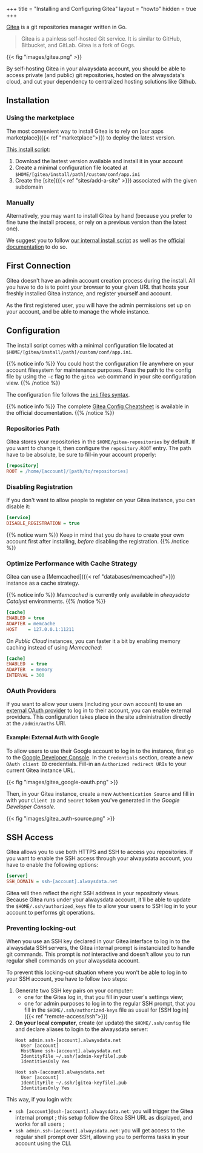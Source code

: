 +++
title = "Installing and Configuring Gitea"
layout = "howto"
hidden = true
+++

[Gitea](https://gitea.io) is a git repositories manager written in Go.

> Gitea is a painless self-hosted Git service. It is similar to GitHub, Bitbucket, and GitLab. Gitea is a fork of Gogs.

{{< fig "images/gitea.png" >}}

By self-hosting Gitea in your alwaysdata account, you should be able to access private (and public) git repositories, hosted on the alwaysdata's cloud, and cut your dependency to centralized hosting solutions like Github.

## Installation

### Using the marketplace

The most convenient way to install Gitea is to rely on [our apps marketplace]({{< ref "marketplace">}}) to deploy the latest version.

[This install script](https://admin.alwaysdata.com/site/application/script/2/detail/):

1. Download the lastest version available and install it in your account
2. Create a minimal configuration file located at `$HOME/[gitea/install/path]/custom/conf/app.ini`
3. Create the [site]({{< ref "sites/add-a-site" >}}) associated with the given subdomain

### Manually

Alternatively, you may want to install Gitea by hand (because you prefer to fine tune the install process, or rely on a previous version than the latest one).

We suggest you to follow [our internal install script](https://admin.alwaysdata.com/site/application/script/2/detail/) as well as the [official documentation](https://docs.gitea.io/en-us/install-from-binary/) to do so.

## First Connection

Gitea doesn't have an admin account creation process during the install. All you have to do is to point your browser to your given URL that hosts your freshly installed Gitea instance, and register yourself and account.

As the first registered user, you will have the admin permissions set up on your account, and be able to manage the whole instance.

## Configuration

The install script comes with a minimal configuration file located at `$HOME/[gitea/install/path]/custom/conf/app.ini`.

{{% notice info %}}
You could host the configuration file anywhere on your account filesystem for maintenance purposes. Pass the path to the config file by using the `-c` flag to the `gitea web` command in your site configuration view.
{{% /notice %}}

The configuration file follows the [`ini` files syntax](https://en.wikipedia.org/wiki/INI_file).

{{% notice info %}}
The complete [Gitea Config Cheatsheet](https://docs.gitea.io/en-us/config-cheat-sheet/) is available in the official documentation.
{{% /notice %}}

### Repositories Path

Gitea stores your repositories in the `$HOME/gitea-repositories` by default. If you want to change it, then configure the `repository.ROOT` entry. The path have to be absolute, be sure to fill-in your account properly:

```ini
[repository]
ROOT = /home/[account]/[path/to/repositories]
```

### Disabling Registration

If you don't want to allow people to register on your Gitea instance, you can disable it:

```ini
[service]
DISABLE_REGISTRATION = true
```

{{% notice warn %}}
Keep in mind that you do have to create your own account first after installing, *before* disabling the registration.
{{% /notice %}}

### Optimize Performance with Cache Strategy

Gitea can use a [Memcached]({{< ref "databases/memcached">}}) instance as a cache strategy.

{{% notice info %}}
*Memcached* is currently only available in *alwaysdata Catalyst* environments.
{{% /notice %}}

```ini
[cache]
ENABLED = true
ADAPTER = memcache
HOST    = 127.0.0.1:11211
```

On *Public Cloud* instances, you can faster it a bit by enabling memory caching instead of using *Memcached*:

```ini
[cache]
ENABLED  = true
ADAPTER  = memory
INTERVAL = 300
```

### OAuth Providers

If you want to allow your users (including your own account) to use an [external OAuth provider](https://en.wikipedia.org/wiki/OAuth) to log in to their account, you can enable external providers. This configuration takes place in the site administration directly at the `/admin/auths` URI.

#### Example: External Auth with Google

To allow users to use their Google account to log in to the instance, first go to the [Google Developer Console](https://console.developers.google.com/). In the `Credentials` section, create a new `OAuth client ID` credentials. Fill-in an `Authorized redirect URIs` to your current Gitea instance URL.

{{< fig "images/gitea_google-oauth.png" >}}

Then, in your Gitea instance, create a new `Authentication Source` and fill in with your `Client ID` and `Secret` token you've generated in the *Google Developer Console*.

{{< fig "images/gitea_auth-source.png" >}}

## SSH Access

Gitea allows you to use both HTTPS and SSH to access you repositories. If you want to enable the SSH access through your alwaysdata account, you have to enable the following options:

```ini
[server]
SSH_DOMAIN = ssh-[account].alwaysdata.net
```

Gitea will then reflect the right SSH address in your repositoriy views. Because Gitea runs under your alwaysdata account, it'll be able to update the `$HOME/.ssh/authorized_keys` file to allow your users to SSH log in to your account to performs git operations.

### Preventing locking-out

When you use an SSH key declared in your Gitea interface to log in to the alwaysdata SSH servers, the Gitea internal prompt is instanciated to handle git commands. This prompt is *not* interactive and doesn't allow you to run regular shell commands on your alwaysdata account.

To prevent this locking-out situation where you won't be able to log in to your SSH account, you have to follow two steps:

1. Generate two SSH key pairs on your computer:
   - one for the Gitea log in, that you fill in your user's settings view;
   - one for admin purposes to log in to the regular SSH prompt, that you fill in the `$HOME/.ssh/authorized-keys` file as usual for [SSH log in]({{< ref "remote-access/ssh">}})
2. **On your local computer**, create (or update) the `$HOME/.ssh/config` file and declare aliases to login to the alwaysdata server:
   ```ssh
   Host admin.ssh-[account].alwaysdata.net
     User [account]
     HostName ssh-[account].alwaysdata.net
     IdentityFile ~/.ssh/[admin-keyfile].pub
     IdentitiesOnly Yes

   Host ssh-[account].alwaysdata.net
     User [account]
     IdentityFile ~/.ssh/[gitea-keyfile].pub
     IdentitiesOnly Yes
   ```

This way, if you login with:

* `ssh [account]@ssh-[account].alwaysdata.net`: you will trigger the Gitea internal prompt ; this setup follow the Gitea SSH URL as displayed, and works for all users ;
* `ssh admin.ssh-[account].alwaysdata.net`: you will get access to the regular shell prompt over SSH, allowing you to performs tasks in your account using the CLI.
